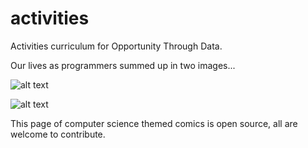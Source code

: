 # activities
Activities curriculum for Opportunity Through Data.


Our lives as programmers summed up in two images... <br>

![alt text](https://pbs.twimg.com/media/DXTUePFXkAAIN0b.jpg)

![alt text](https://imgs.xkcd.com/comics/code_quality.png)

This page of computer science themed comics is open source, all are welcome to contribute.
